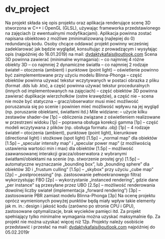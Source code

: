 # dv_project

Na projekt składa się opis projektu oraz aplikacja renderujące scenę 3D stworzona w C++ i OpenGL (GLSL), używając frameworka przedstawionego na zajęciach (z ewentualnymi modyfikacjami). Aplikacja powinna zostać napisana obiektowo z możliwe zminimalizowaną (najlepiej do 0) redundancją kodu.
Osoby chcące oddawać projekt powinny wcześniej zadeklarować jak będzie wyglądał, konsultując z prowadzącym i wysyłając opis (najpóźniej do 16.01.2019) na mail: dydaktykafais@outlook.com
Scena 3D powinna zawierać (minimalne wymagania):
– co najmniej 4 różne obiekty 3D
– co najmniej 2 dynamiczne światła
– co najmniej 2 rodzaje świateł – otoczenia (ambient) i punktowe (point light) – oświetlenie powinno być zaimplementowane przy użyciu modelu Blinna-Phonga
– część obiektów powinna używać tekstur wczytywanych w postaci obrazka z pliku (format .dds lub .ktx), a część powinna używać tekstur proceduralnych (innych od implementowanych na zajęciach)
– część obiektów 3D powinna zawierać duplikacje wierzchołków (ostre krawędzie), a część nie
– scena nie może być statyczna – gracz/obserwator musi mieć możliwość poruszanuia się po scenie i powinien mieć możliwość wpływu na jej wygląd (np. poruszanie obiektami, światłami itd.)
Mile widziane:
– użycie kilku zestawów shader-ów [1p]
– obliczenia związane z oświetleniem realizowane w przestrzeni widoku [1p]
– poprawna obsługa korekcji gamma [1p]
– część modeli wczytywana z plików (np. obsługa formatu .obj) [1p]
– 4 rodzaje świateł – otoczenia (ambient), punktowe (point light), kierunkowe (directional light) i stożkowe (spot light) [1.5p]
– „normal map” dla obiektów [1.5p]
– „specular intensity map” i „specular power map” (z możliwością ustawienia wartości min i max) dla obiektów [1.5p]
– możliwość zaawansowanej interakcji gracza/obserwatora z wybranymi światłami/obiektami na scenie (np. stworzenie prostej gry) [1.5p]
– automatyczne wyznaczanie „bounding box”, lub „bounding sphere” dla obiektów 3D i „frustum culling” [1.5p]
– „skybox” przy użyciu „cube map” [2p]
– „postprocessing” (np. zastosowanie pełnoekranowego filtra) wykorzystując FBO [2p]
– wykorzystanie „instanced rendering”, gdzie dane „per instance” są przesyłane przez UBO [2.5p]
– możliwość renderowania dowolnej liczby swiateł (implementacja „forward rendering”) [3p]
– zastosowanie PBR zamiast modelu Blinna-Phonga [3p]
Na ocenę projektu oprócz wymienionych powyżej punktów będą miały wpływ takie elementy jak m. in.: design i jakość kodu (zarówno po stronie CPU i GPU), zastosowane optymalizacje, brak wycieków pamięci itd.
Za projekt spełniający tylko minimalne wymagania można uzyskać maksymalnie 6p. Za projekt nie można uzyskać więcej niż 12p.
Projekty należy osobiście przedstawić i przesłać na mail: dydaktykafais@outlook.com najpóźniej do 05.02.2019r 

